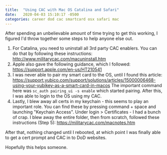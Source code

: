 ```yaml
---
title:  "Using CAC with Mac OS Catalina and Safari"
date:   2020-04-03 15:10:17 -0500
categories: career dod cac smartcard osx safari mac
---
```

After spending an unbelievable amount of time trying to get this working, I figured I'd throw together some steps to help anyone else out.

1. For Catalina, you need to uninstall all 3rd party CAC enablers.  You can do that by following these instructions: http://www.militarycac.com/macuninstall.htm
2. Apple also gave the following guidance, which I followed: https://support.apple.com/en-us/HT210541
3. I was never able to pair my smart card to the OS, until I found this article: https://support.yubico.com/support/solutions/articles/15000006468-using-your-yubikey-as-a-smart-card-in-macos The important command here was `sc_auth pairing_ui -s enable` which started pairing.  After this, I was able to login to the OS using my CAC.
4. Lastly, I blew away all certs in my keychain - this seems to play an important role.  You can find these by pressing command + space and launching "Keychain Access".  Under login > Certificates - I had a bunch of crap.  I blew away the entire folder, then from scratch, followed these instructions (Step 5): https://militarycac.com/macnotes.htm 

After that, nothing changed until I rebooted, at which point I was finally able to get a cert prompt and CAC in to DoD websites.

Hopefully this helps someone.
